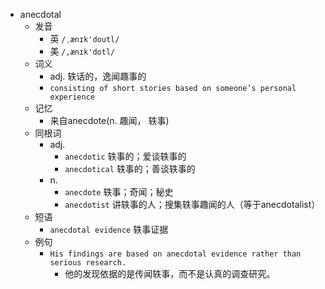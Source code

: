- anecdotal
  - 发音
    - 英 `/ˌænɪk'doutl/`
    - 美 `/,ænɪk'dotl/`
  - 词义
    - adj. 轶话的，逸闻趣事的
    - `consisting of short stories based on someone’s personal experience`
  - 记忆
    - 来自anecdote(n. 趣闻， 轶事)
  - 同根词
    - adj.
      - `anecdotic` 轶事的；爱谈轶事的
      - `anecdotical` 轶事的；善谈轶事的
    - n.
      - `anecdote` 轶事；奇闻；秘史
      - `anecdotist` 讲轶事的人；搜集轶事趣闻的人（等于anecdotalist）
  - 短语
    - `anecdotal evidence` 轶事证据 
  - 例句
    - `His findings are based on anecdotal evidence rather than serious research.`
      - 他的发现依据的是传闻轶事，而不是认真的调查研究。

